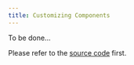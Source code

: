 ```yaml
---
title: Customizing Components
---
```


To be done...

Please refer to the [source code](https://github.com/weareoutman/plain-blog/blob/main/website/plain.config.js) first.
